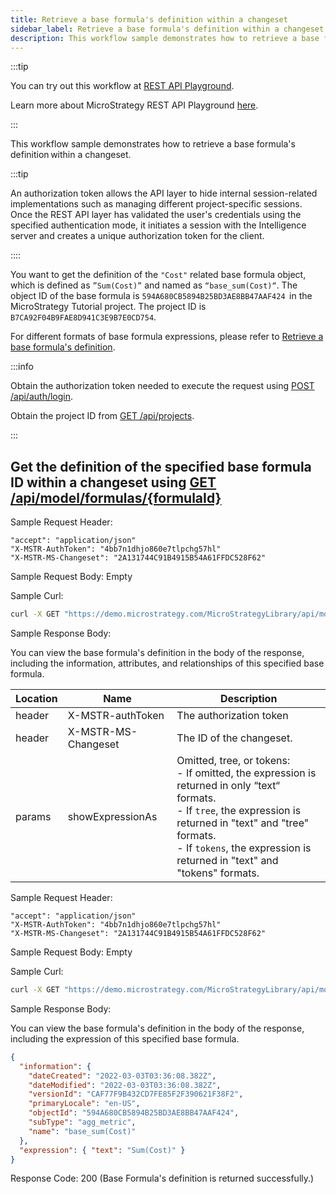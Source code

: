 ```yaml
---
title: Retrieve a base formula's definition within a changeset
sidebar_label: Retrieve a base formula's definition within a changeset
description: This workflow sample demonstrates how to retrieve a base formula's definition within a changeset.
---
```


<Available since="2021 Update 5" />

:::tip

You can try out this workflow at [REST API Playground](https://www.postman.com/microstrategysdk/workspace/microstrategy-rest-api/folder/16131298-7bcc16b2-2864-4980-b2b1-77681174827a?ctx=documentation).

Learn more about MicroStrategy REST API Playground [here](/docs/getting-started/playground.md).

:::

This workflow sample demonstrates how to retrieve a base formula's definition within a changeset.

:::tip

An authorization token allows the API layer to hide internal session-related implementations such as managing different project-specific sessions. Once the REST API layer has validated the user's credentials using the specified authentication mode, it initiates a session with the Intelligence server and creates a unique authorization token for the client.

::::

You want to get the definition of the `"Cost"` related base formula object, which is defined as `”Sum(Cost)”` and named as `“base_sum(Cost)“`. The object ID of the base formula is `594A680CB5894B25BD3AE8BB47AAF424`  in the MicroStrategy Tutorial project. The project ID is `B7CA92F04B9FAE8D941C3E9B7E0CD754`.

For different formats of base formula expressions, please refer to [Retrieve a base formula's definition](retrieve-a-base-formulas-definition.md).

:::info

Obtain the authorization token needed to execute the request using [POST /api/auth/login](https://demo.microstrategy.com/MicroStrategyLibrary/api-docs/index.html#/Authentication/postLogin).

Obtain the project ID from [GET /api/projects](https://demo.microstrategy.com/MicroStrategyLibrary/api-docs/index.html#/Projects/getProjects_1).

:::

## Get the definition of the specified base formula ID within a changeset using [GET /api/model/formulas/{formulaId}](https://demo.microstrategy.com/MicroStrategyLibrary/api-docs/index.html#/Base%20Formulas/ms-getFormulaDetails)

Sample Request Header:

```http
"accept": "application/json"
"X-MSTR-AuthToken": "4bb7n1dhjo860e7tlpchg57hl"
"X-MSTR-MS-Changeset": "2A131744C91B4915B54A61FFDC528F62"
```

Sample Request Body: Empty

Sample Curl:

```bash
curl -X GET "https://demo.microstrategy.com/MicroStrategyLibrary/api/model/formulas/594A680CB5894B25BD3AE8BB47AAF424" -H "accept: application/json" -H "X-MSTR-AuthToken": "4bb7n1dhjo860e7tlpchg57hl" -H "X-MSTR-MS-Changeset: 2A131744C91B4915B54A61FFDC528F62"
```

Sample Response Body:

You can view the base formula's definition in the body of the response, including the information, attributes, and relationships of this specified base formula.

| Location | Name                | Description                                                                                                                                                                                                                                            |
| -------- | ------------------- | ------------------------------------------------------------------------------------------------------------------------------------------------------------------------------------------------------------------------------------------------------ |
| header   | X-MSTR-authToken    | The authorization token                                                                                                                                                                                                                                |
| header   | X-MSTR-MS-Changeset | The ID of the changeset.                                                                                                                                                                                                                               |
| params   | showExpressionAs    | Omitted, tree, or tokens:<br/>- If omitted, the expression is returned in only “text“ formats.<br/>- If `tree`, the expression is returned in "text" and "tree" formats.<br/>- If `tokens`, the expression is returned in "text" and "tokens" formats. |

Sample Request Header:

```http
"accept": "application/json"
"X-MSTR-AuthToken": "4bb7n1dhjo860e7tlpchg57hl"
"X-MSTR-MS-Changeset": "2A131744C91B4915B54A61FFDC528F62"
```

Sample Request Body: Empty

Sample Curl:

```bash
curl -X GET "https://demo.microstrategy.com/MicroStrategyLibrary/api/model/formulas/594A680CB5894B25BD3AE8BB47AAF424" -H "accept: application/json" -H "X-MSTR-AuthToken": "4bb7n1dhjo860e7tlpchg57hl" -H "X-MSTR-MS-Changeset: 2A131744C91B4915B54A61FFDC528F62"
```

Sample Response Body:

You can view the base formula's definition in the body of the response, including the expression of this specified base formula.

```json
{
  "information": {
    "dateCreated": "2022-03-03T03:36:08.382Z",
    "dateModified": "2022-03-03T03:36:08.382Z",
    "versionId": "CAF77F9B432CD7FE85F2F390621F38F2",
    "primaryLocale": "en-US",
    "objectId": "594A680CB5894B25BD3AE8BB47AAF424",
    "subType": "agg_metric",
    "name": "base_sum(Cost)"
  },
  "expression": { "text": "Sum(Cost)" }
}
```

Response Code: 200 (Base Formula's definition is returned successfully.)

